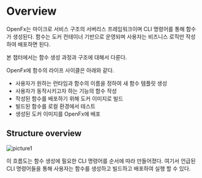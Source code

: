 Overview
====================================

OpenFx는 마이크로 서비스 구조의 서버리스 프레임워크이며 CLI 명령어를 통해 함수가 생성된다. 함수는 도커 컨테이너 기반으로 운영되며 사용자는 비즈니스 로직만 작성하여 배포하면 된다. 

본 챕터에서는 함수 생성 과정과 구조에 대해서 다룬다.





OpenFx에 함수의 라이프 사이클은 아래와 같다.

- 사용자가 원하는 런타임과 함수의 이름을 정하여 새 함수 템플릿 생성
- 사용자가 동작시키고자 하는 기능의 함수 작성
- 작성된 함수를 배포하기 위해 도커 이미지로 빌드
- 빌드된 함수를 로컬 환경에서 테스트
- 생성된 도커 이미지를 OpenFx에 배포





## Structure overview

![picture1](C:\Users\sujin\workspace\openfx\docs\source\3_getting_started\1_overview\picture1.png)

이 흐름도는 함수 생성에 필요한 CLI 명령어를 순서에 따라 만들어졌다. 여기서 언급된 CLI 명령어들을 통해 사용자는 함수를 생성하고 빌드하고 배포하여 실행 할 수 있다.
